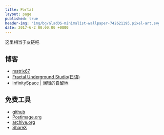 ```yaml
---
title: Portal
layout: page
published: true
header-img: "img/bg/GladOS-minimalist-wallpaper-742621195.pixel-art.svg"
date: 2017-6-2 00:00:00 +0800
---
```


这里相当于友链吧

博客
----

+   [matrix67](http://www.matrix67.com/blog/)
+   [Fractal Underground Studio(日语)](http://fractal-ihi.sblo.jp/)
+   [InfinitySpace \| 澜璒的自留地](https://blog.langdon.one/)

免费工具
--------

+   [github](https://github.com "git管理 / 静态网站服务器")
+   [Postimage.org](https://postimages.org/ "图片托管 / 图片上传")
+   [archive.org](https://archive.org/ "存档网页")
+   [ShareX](https://getsharex.com/)

<!-- 分享一些书
----------

+ [怎样鉴别yellow歌曲](/pdf/yellow_music.pdf) -->
